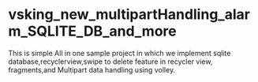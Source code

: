 # vsking_new_multipartHandling_alarm_SQLITE_DB_and_more

This is simple All in one sample project in which we implement sqlite database,recyclerview,swipe to delete feature in recycler view,
fragments,and Multipart data handling using volley.
